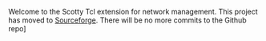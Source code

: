 Welcome to the Scotty Tcl extension for network management. This project has moved to [Sourceforge](https://sourceforge.net/projects/tkined-scotty). There will be no more commits to the Github repo]

